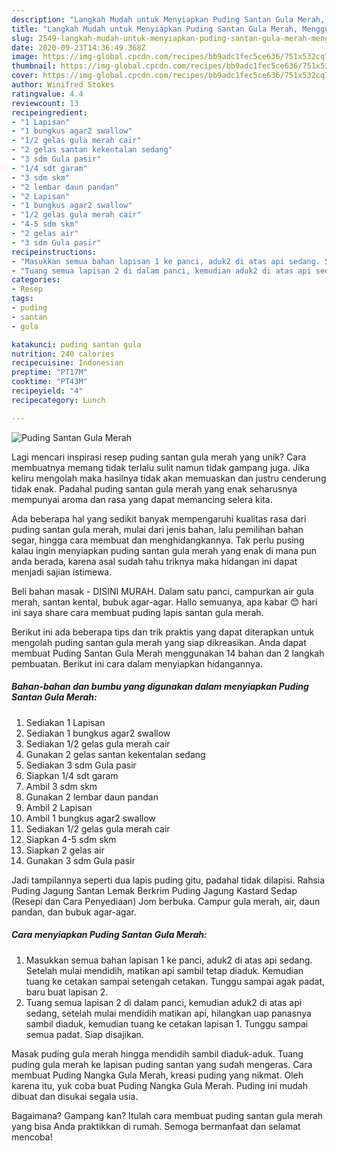 ```yaml
---
description: "Langkah Mudah untuk Menyiapkan Puding Santan Gula Merah, Menggugah Selera"
title: "Langkah Mudah untuk Menyiapkan Puding Santan Gula Merah, Menggugah Selera"
slug: 2549-langkah-mudah-untuk-menyiapkan-puding-santan-gula-merah-menggugah-selera
date: 2020-09-23T14:36:49.368Z
image: https://img-global.cpcdn.com/recipes/bb9adc1fec5ce636/751x532cq70/puding-santan-gula-merah-foto-resep-utama.jpg
thumbnail: https://img-global.cpcdn.com/recipes/bb9adc1fec5ce636/751x532cq70/puding-santan-gula-merah-foto-resep-utama.jpg
cover: https://img-global.cpcdn.com/recipes/bb9adc1fec5ce636/751x532cq70/puding-santan-gula-merah-foto-resep-utama.jpg
author: Winifred Stokes
ratingvalue: 4.4
reviewcount: 13
recipeingredient:
- "1 Lapisan"
- "1 bungkus agar2 swallow"
- "1/2 gelas gula merah cair"
- "2 gelas santan kekentalan sedang"
- "3 sdm Gula pasir"
- "1/4 sdt garam"
- "3 sdm skm"
- "2 lembar daun pandan"
- "2 Lapisan"
- "1 bungkus agar2 swallow"
- "1/2 gelas gula merah cair"
- "4-5 sdm skm"
- "2 gelas air"
- "3 sdm Gula pasir"
recipeinstructions:
- "Masukkan semua bahan lapisan 1 ke panci, aduk2 di atas api sedang. Setelah mulai mendidih, matikan api sambil tetap diaduk. Kemudian tuang ke cetakan sampai setengah cetakan. Tunggu sampai agak padat, baru buat lapisan 2."
- "Tuang semua lapisan 2 di dalam panci, kemudian aduk2 di atas api sedang, setelah mulai mendidih matikan api, hilangkan uap panasnya sambil diaduk, kemudian tuang ke cetakan lapisan 1. Tunggu sampai semua padat. Siap disajikan."
categories:
- Resep
tags:
- puding
- santan
- gula

katakunci: puding santan gula 
nutrition: 240 calories
recipecuisine: Indonesian
preptime: "PT17M"
cooktime: "PT43M"
recipeyield: "4"
recipecategory: Lunch

---
```



![Puding Santan Gula Merah](https://img-global.cpcdn.com/recipes/bb9adc1fec5ce636/751x532cq70/puding-santan-gula-merah-foto-resep-utama.jpg)

Lagi mencari inspirasi resep puding santan gula merah yang unik? Cara membuatnya memang tidak terlalu sulit namun tidak gampang juga. Jika keliru mengolah maka hasilnya tidak akan memuaskan dan justru cenderung tidak enak. Padahal puding santan gula merah yang enak seharusnya mempunyai aroma dan rasa yang dapat memancing selera kita.

Ada beberapa hal yang sedikit banyak mempengaruhi kualitas rasa dari puding santan gula merah, mulai dari jenis bahan, lalu pemilihan bahan segar, hingga cara membuat dan menghidangkannya. Tak perlu pusing kalau ingin menyiapkan puding santan gula merah yang enak di mana pun anda berada, karena asal sudah tahu triknya maka hidangan ini dapat menjadi sajian istimewa.

Beli bahan masak - DISINI MURAH. Dalam satu panci, campurkan air gula merah, santan kental, bubuk agar-agar. Hallo semuanya, apa kabar 😊 hari ini saya share cara membuat puding lapis santan gula merah.


Berikut ini ada beberapa tips dan trik praktis yang dapat diterapkan untuk mengolah puding santan gula merah yang siap dikreasikan. Anda dapat membuat Puding Santan Gula Merah menggunakan 14 bahan dan 2 langkah pembuatan. Berikut ini cara dalam menyiapkan hidangannya.

<!--inarticleads1-->

##### Bahan-bahan dan bumbu yang digunakan dalam menyiapkan Puding Santan Gula Merah:

1. Sediakan 1 Lapisan
1. Sediakan 1 bungkus agar2 swallow
1. Sediakan 1/2 gelas gula merah cair
1. Gunakan 2 gelas santan kekentalan sedang
1. Sediakan 3 sdm Gula pasir
1. Siapkan 1/4 sdt garam
1. Ambil 3 sdm skm
1. Gunakan 2 lembar daun pandan
1. Ambil 2 Lapisan
1. Ambil 1 bungkus agar2 swallow
1. Sediakan 1/2 gelas gula merah cair
1. Siapkan 4-5 sdm skm
1. Siapkan 2 gelas air
1. Gunakan 3 sdm Gula pasir


Jadi tampilannya seperti dua lapis puding gitu, padahal tidak dilapisi. Rahsia Puding Jagung Santan Lemak Berkrim Puding Jagung Kastard Sedap (Resepi dan Cara Penyediaan) Jom berbuka. Campur gula merah, air, daun pandan, dan bubuk agar-agar. 

<!--inarticleads2-->

##### Cara menyiapkan Puding Santan Gula Merah:

1. Masukkan semua bahan lapisan 1 ke panci, aduk2 di atas api sedang. Setelah mulai mendidih, matikan api sambil tetap diaduk. Kemudian tuang ke cetakan sampai setengah cetakan. Tunggu sampai agak padat, baru buat lapisan 2.
1. Tuang semua lapisan 2 di dalam panci, kemudian aduk2 di atas api sedang, setelah mulai mendidih matikan api, hilangkan uap panasnya sambil diaduk, kemudian tuang ke cetakan lapisan 1. Tunggu sampai semua padat. Siap disajikan.


Masak puding gula merah hingga mendidih sambil diaduk-aduk. Tuang puding gula merah ke lapisan puding santan yang sudah mengeras. Cara membuat Puding Nangka Gula Merah, kreasi puding yang nikmat. Oleh karena itu, yuk coba buat Puding Nangka Gula Merah. Puding ini mudah dibuat dan disukai segala usia. 

Bagaimana? Gampang kan? Itulah cara membuat puding santan gula merah yang bisa Anda praktikkan di rumah. Semoga bermanfaat dan selamat mencoba!
